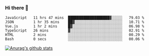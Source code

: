 ### Hi there 👋



<!--
**webB1an/webB1an** is a ✨ _special_ ✨ repository because its `README.md` (this file) appears on your GitHub profile.

Here are some ideas to get you started:

- 🔭 I’m currently working on ...
- 🌱 I’m currently learning ...
- 👯 I’m looking to collaborate on ...
- 🤔 I’m looking for help with ...
- 💬 Ask me about ...
- 📫 How to reach me: ...
- 😄 Pronouns: ...
- ⚡ Fun fact: ...
-->

<!--START_SECTION:waka-->

```text
JavaScript   11 hrs 47 mins  ███████████████████▓░░░░░   79.03 %
JSON         1 hr 35 mins    ██▓░░░░░░░░░░░░░░░░░░░░░░   10.71 %
Vue.js       1 hr 2 mins     █▓░░░░░░░░░░░░░░░░░░░░░░░   06.98 %
TypeScript   26 mins         ▓░░░░░░░░░░░░░░░░░░░░░░░░   02.91 %
HTML         2 mins          ░░░░░░░░░░░░░░░░░░░░░░░░░   00.29 %
Bash         0 secs          ░░░░░░░░░░░░░░░░░░░░░░░░░   00.06 %
```

<!--END_SECTION:waka-->


[![Anurag's github stats](https://github-readme-stats.vercel.app/api?username=webB1an&show_icons=true&theme=radical)](https://github.com/anuraghazra/github-readme-stats)

